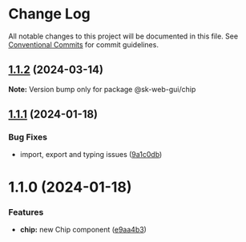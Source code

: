 # Change Log

All notable changes to this project will be documented in this file.
See [Conventional Commits](https://conventionalcommits.org) for commit guidelines.

## [1.1.2](https://github.com/Sundsvallskommun/web-shared-components/compare/@sk-web-gui/chip@1.1.1...@sk-web-gui/chip@1.1.2) (2024-03-14)

**Note:** Version bump only for package @sk-web-gui/chip

## [1.1.1](https://github.com/Sundsvallskommun/web-shared-components/compare/@sk-web-gui/chip@1.1.0...@sk-web-gui/chip@1.1.1) (2024-01-18)

### Bug Fixes

- import, export and typing issues ([9a1c0db](https://github.com/Sundsvallskommun/web-shared-components/commit/9a1c0db0bd92b5ea09f23cf3e861e124819d6063))

# 1.1.0 (2024-01-18)

### Features

- **chip:** new Chip component ([e9aa4b3](https://github.com/Sundsvallskommun/web-shared-components/commit/e9aa4b3e49aae1c8905bd4155a7378433ac7734f))
